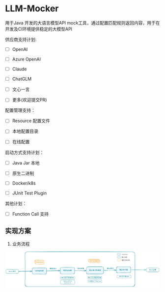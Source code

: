 # LLM-Mocker 
用于Java 开发的大语言模型API mock工具，通过配置匹配规则返回内容，用于在开发及CI环境提供稳定的大模型API



供应商支持计划:
* [ ] OpenAI 
* [ ] Azure OpenAI
* [ ] Claude
* [ ] ChatGLM
* [ ] 文心一言
* [ ] 更多(欢迎提交PR)



配置管理支持：

* [ ] Resource 配置文件
* [ ] 本地配置目录
* [ ] 在线配置



启动方式支持计划：

* [ ] Java Jar 本地
* [ ] 原生二进制
* [ ] Docker/k8s
* [ ] JUnit Test Plugin



其他计划：

* [ ] Function Call 支持

  



## 实现方案

1. 业务流程

![请求处理流程图](./docs/assest/llm_mocker_flow_v0.2_x1.png)



